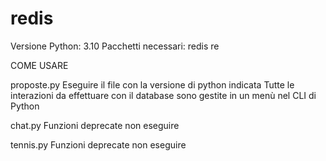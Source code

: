 # redis
Versione Python: 3.10
Pacchetti necessari:
  redis
  re

COME USARE

proposte.py
  Eseguire il file con la versione di python indicata
  Tutte le interazioni da effettuare con il database sono gestite in un menù nel CLI di Python

chat.py
  Funzioni deprecate non eseguire

tennis.py
  Funzioni deprecate non eseguire
